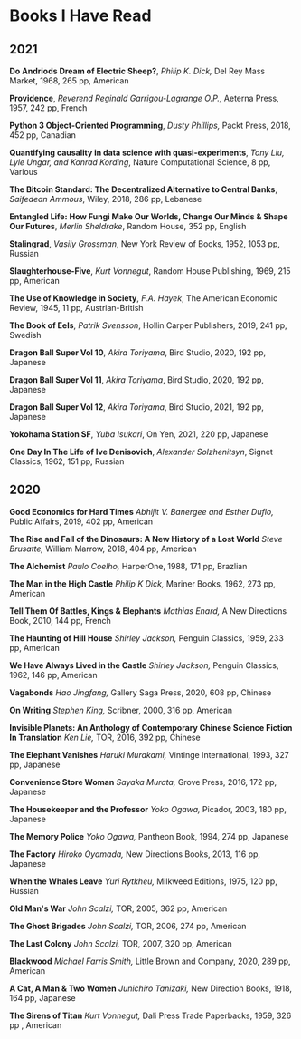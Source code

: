 # Books I Have Read

## 2021

**Do Andriods Dream of Electric Sheep?**, _Philip K. Dick,_ Del Rey Mass Market, 1968, 265 pp, American

**Providence**, _Reverend Reginald Garrigou-Lagrange O.P.,_ Aeterna Press, 1957, 242 pp, French

**Python 3 Object-Oriented Programming**, _Dusty Phillips,_ Packt Press, 2018, 452 pp, Canadian

**Quantifying causality in data science with quasi-experiments**, _Tony Liu, Lyle Ungar, and Konrad Kording_, Nature Computational Science, 8 pp, Various

**The Bitcoin Standard: The Decentralized Alternative to Central Banks**, _Saifedean Ammous_, Wiley, 2018, 286 pp, Lebanese

**Entangled Life: How Fungi Make Our Worlds, Change Our Minds & Shape Our Futures**, _Merlin Sheldrake_, Random House, 352 pp, English

**Stalingrad**, _Vasily Grossman_, New York Review of Books, 1952, 1053 pp, Russian

**Slaughterhouse-Five**, _Kurt Vonnegut_, Random House Publishing, 1969, 215 pp, American

**The Use of Knowledge in Society**, _F.A. Hayek_, The American Economic Review, 1945, 11 pp, Austrian-British

**The Book of Eels**, _Patrik Svensson_, Hollin Carper Publishers, 2019, 241 pp, Swedish

**Dragon Ball Super Vol 10**, _Akira Toriyama_, Bird Studio, 2020, 192 pp, Japanese

**Dragon Ball Super Vol 11**, _Akira Toriyama_, Bird Studio, 2020, 192 pp, Japanese

**Dragon Ball Super Vol 12**, _Akira Toriyama_, Bird Studio, 2021, 192 pp, Japanese

**Yokohama Station SF**, _Yuba Isukari_, On Yen, 2021, 220 pp, Japanese

**One Day In The Life of Ive Denisovich**, _Alexander Solzhenitsyn_, Signet Classics, 1962, 151 pp, Russian

## 2020

**Good Economics for Hard Times** _Abhijit V. Banergee and Esther Duflo,_ Public Affairs, 2019, 402 pp, American

**The Rise and Fall of the Dinosaurs: A New History of a Lost World** _Steve Brusatte,_ William Marrow, 2018, 404 pp, American

**The Alchemist** _Paulo Coelho,_ HarperOne, 1988, 171 pp, Brazlian

**The Man in the High Castle** _Philip K Dick,_ Mariner Books, 1962, 273 pp, American

**Tell Them Of Battles, Kings & Elephants** _Mathias Enard,_ A New Directions Book, 2010, 144 pp, French

**The Haunting of Hill House** _Shirley Jackson,_ Penguin Classics, 1959, 233 pp, American

**We Have Always Lived in the Castle** _Shirley Jackson,_ Penguin Classics, 1962, 146 pp, American

**Vagabonds** _Hao Jingfang,_ Gallery Saga Press, 2020, 608 pp, Chinese

**On Writing** _Stephen King,_ Scribner, 2000, 316 pp, American

**Invisible Planets: An Anthology of Contemporary Chinese Science Fiction In Translation** _Ken Lie,_ TOR, 2016, 392 pp, Chinese

**The Elephant Vanishes** _Haruki Murakami,_ Vintinge International, 1993, 327 pp, Japanese

**Convenience Store Woman** _Sayaka Murata,_ Grove Press, 2016, 172 pp, Japanese

**The Housekeeper and the Professor** _Yoko Ogawa,_ Picador, 2003, 180 pp, Japanese

**The Memory Police** _Yoko Ogawa,_ Pantheon Book, 1994, 274 pp, Japanese

**The Factory** _Hiroko Oyamada,_  New Directions Books, 2013, 116 pp, Japanese

**When the Whales Leave** _Yuri Rytkheu,_ Milkweed Editions, 1975, 120 pp, Russian

**Old Man's War** _John Scalzi,_ TOR, 2005, 362 pp, American

**The Ghost Brigades** _John Scalzi,_ TOR, 2006, 274 pp, American

**The Last Colony** _John Scalzi,_ TOR, 2007, 320 pp, American

**Blackwood** _Michael Farris Smith,_ Little Brown and Company, 2020, 289 pp, American

**A Cat, A Man & Two Women** _Junichiro Tanizaki,_ New Direction Books, 1918, 164 pp, Japanese 

**The Sirens of Titan** _Kurt Vonnegut,_  Dali Press Trade Paperbacks, 1959, 326 pp , American
